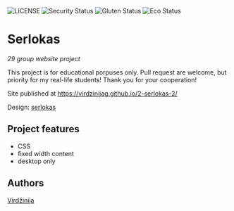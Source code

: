 ![LICENSE](https://img.shields.io/badge/license-MIT-blue.svg?style=flat-square)
![Security Status](https://img.shields.io/security-headers?label=Security&url=https%3A%2F%2Fgithub.com&style=flat-square)
![Gluten Status](https://img.shields.io/badge/Gluten-Free-green.svg)
![Eco Status](https://img.shields.io/badge/ECO-Friendly-green.svg)

# Serlokas

_29 group website project_

This project is for educational porpuses only. Pull request are welcome, but priority for my real-life students! Thank you for your cooperation!

Site published at https://virdzinijag.github.io/2-serlokas-2/

Design: [serlokas](hhttps://cdn.discordapp.com/attachments/648536139677958156/648860542743740428/404-Web-Page-Design-Examples-6.png)

## Project features

- CSS
- fixed width content
- desktop only

## Authors

[Virdžinija](https://github.com/VirdzinijaG)